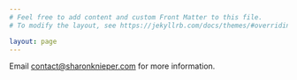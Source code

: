 ```yaml
---
# Feel free to add content and custom Front Matter to this file.
# To modify the layout, see https://jekyllrb.com/docs/themes/#overriding-theme-defaults

layout: page
---
```

Email [contact@sharonknieper.com](mailto:contact@sharonknieper.com) for more information.
